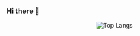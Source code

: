### Hi there 👋

<!--
**soulaimandh/soulaimandh** is a ✨ _special_ ✨ repository because its `README.md` (this file) appears on your GitHub profile.

Here are some ideas to get you started:

- 🔭 I’m currently working on ...
- 🌱 I’m currently learning ...
- 👯 I’m looking to collaborate on ...
- 🤔 I’m looking for help with ...
- 💬 Ask me about ...
- 📫 How to reach me: ...
- 😄 Pronouns: ...
- ⚡ Fun fact: ...
-->
<div align='center' width='70%' >

![Top Langs](https://github-readme-stats.vercel.app/api/top-langs/?username=soulaimandh&hide=javascript,css,scss,html,CMake,Cpp&theme=tokyonight)

</div>
